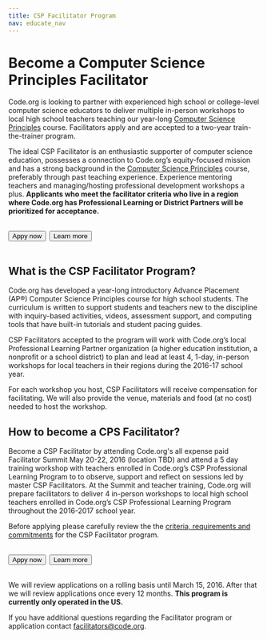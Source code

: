 ```yaml
---
title: CSP Facilitator Program
nav: educate_nav
---
```

# Become a Computer Science Principles Facilitator

Code.org is looking to partner with experienced high school or college-level computer science educators to deliver multiple in-person workshops to local high school teachers teaching our year-long [Computer Science Principles](https://code.org/educate/csp) course. Facilitators apply and are accepted to a two-year train-the-trainer program.

The ideal CSP Facilitator is an enthusiastic supporter of computer science education, possesses a connection to Code.org’s equity-focused mission and has a strong background in the [Computer Science Principles](https://code.org/educate/csp) course, preferably through past teaching experience. Experience mentoring teachers and managing/hosting professional development workshops a plus. **Applicants who meet the facilitator criteria who live in a region where Code.org has Professional Learning or District Partners will be prioritized for acceptance.**
<br/>
<br/>

[<button>Appy now</button>](http://goo.gl/forms/UyRgRu9rnM)&nbsp;&nbsp;[<button>Learn more</button>](https://docs.google.com/document/d/1b0Fub3kdtuKMPFzKad_eGxOTjQbBWJT6dmHT24Ajd2E/pub)
<br/>
<br/>

## What is the CSP Facilitator Program?
Code.org has developed a year-long introductory Advance Placement (AP®) Computer Science Principles course for high school students. The curriculum is written to support students and teachers new to the discipline with inquiry-based activities, videos, assessment support, and computing tools that have built-in tutorials and student pacing guides. 

CSP Facilitators accepted to the program will work with Code.org’s local Professional Learning Partner organization (a higher education institution, a nonprofit or a school district) to plan and lead at least 4, 1-day, in-person workshops for local teachers in their regions during the 2016-17 school year. 

For each workshop you host, CSP Facilitators will receive compensation for facilitating. We will also provide the venue, materials and food (at no cost) needed to host the workshop.


## How to become a CPS Facilitator?
Become a CSP Facilitator by attending Code.org's all expense paid Facilitator Summit May 20-22, 2016 (location TBD) and attend a 5 day training workshop with teachers enrolled in Code.org’s CSP Professional Learning Program to to observe, support and reflect on sessions led by master CSP Facilitators. At the Summit and teacher training, Code.org will prepare facilitators to deliver 4 in-person workshops to local high school teachers enrolled in Code.org’s CSP Professional Learning Program throughout the 2016-2017 school year. 

Before applying please carefully review the the [criteria, requirements and commitments](https://docs.google.com/document/d/1b0Fub3kdtuKMPFzKad_eGxOTjQbBWJT6dmHT24Ajd2E/pub) for the CSP Facilitator program.
<br/>
<br/>

[<button>Appy now</button>](http://goo.gl/forms/UyRgRu9rnM)&nbsp;&nbsp;[<button>Learn more</button>](https://docs.google.com/document/d/1b0Fub3kdtuKMPFzKad_eGxOTjQbBWJT6dmHT24Ajd2E/pub)
<br/>
<br/>

We will review applications on a rolling basis until March 15, 2016. After that we will review applications once every 12 months. **This program is currently only operated in the US.**

If you have additional questions regarding the Facilitator program or application contact [facilitators@code.org](facilitators@code.org).
